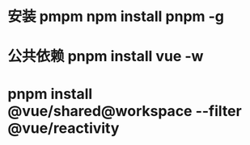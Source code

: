 # 安装 pmpm npm install pnpm -g

# 公共依赖 pnpm install vue -w

# pnpm install @vue/shared@workspace --filter @vue/reactivity
